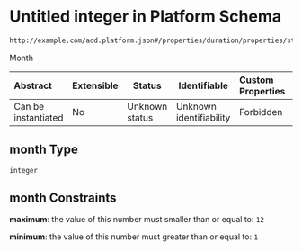 # Untitled integer in Platform Schema

```txt
http://example.com/add.platform.json#/properties/duration/properties/start/properties/month
```

Month


| Abstract            | Extensible | Status         | Identifiable            | Custom Properties | Additional Properties | Access Restrictions | Defined In                                                                           |
| :------------------ | ---------- | -------------- | ----------------------- | :---------------- | --------------------- | ------------------- | ------------------------------------------------------------------------------------ |
| Can be instantiated | No         | Unknown status | Unknown identifiability | Forbidden         | Allowed               | none                | [add-platform.schema.json\*](../out/add-platform.schema.json "open original schema") |

## month Type

`integer`

## month Constraints

**maximum**: the value of this number must smaller than or equal to: `12`

**minimum**: the value of this number must greater than or equal to: `1`
